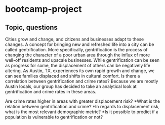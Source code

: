 # bootcamp-project

## Topic, questions

Cities grow and change, and citizens and businesses adapt to these changes. A concept for bringing new and refreshed life into a city can be called gentrification. More specifically, gentrification is the process of changing the character of a poor urban area through the influx of more well-off residents and upscale businesses. While gentrification can be seen as progress for some, the displacement of others can be negatively life altering.
As Austin, TX, experiences its own rapid growth and change, we can see families displaced and shifts in cultural comfort. Is there a correlation between gentrification and crime rates? Because we are mostly Austin locals, our group has decided to take an analytical look at gentrification and crime rates in these areas.

Are crime rates higher in areas with greater displacement risk?
*What is the relation between gentrification and crime?
*In regards to displacement risk, what is the most relevant demographic metric?
*Is it possible to predict if a population is vulnerable to gentrification or not?
